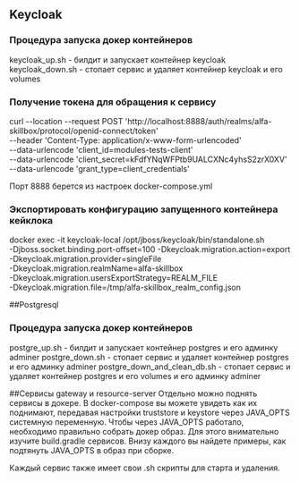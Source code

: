 ## Keycloak
### Процедура запуска докер контейнеров
keycloak_up.sh - билдит и запускает контейнер keycloak
keycloak_down.sh - стопает сервис и удаляет контейнер keycloak и его volumes

### Получение токена для обращения к сервису
curl --location --request POST 'http://localhost:8888/auth/realms/alfa-skillbox/protocol/openid-connect/token' \
--header 'Content-Type: application/x-www-form-urlencoded' \
--data-urlencode 'client_id=modules-tests-client' \
--data-urlencode 'client_secret=kFdfYNqWFPtb9UALCXNc4yhsS2zrX0XV' \
--data-urlencode 'grant_type=client_credentials'

Порт 8888 берется из настроек docker-compose.yml

### Экспортировать конфигурацию запущенного контейнера кейклока
docker exec -it keycloak-local /opt/jboss/keycloak/bin/standalone.sh \
-Djboss.socket.binding.port-offset=100 -Dkeycloak.migration.action=export \
-Dkeycloak.migration.provider=singleFile \
-Dkeycloak.migration.realmName=alfa-skillbox \
-Dkeycloak.migration.usersExportStrategy=REALM_FILE \
-Dkeycloak.migration.file=/tmp/alfa-skillbox_realm_config.json

##Postgresql
### Процедура запуска докер контейнеров
postgre_up.sh - билдит и запускает контейнер postgres и его админку adminer
postgre_down.sh - стопает сервис и удаляет контейнер postgres и его админку adminer
postgre_down_and_clean_db.sh - стопает сервис и удаляет контейнер postgres и его volumes и его админку adminer

##Сервисы gateway и resource-server
Отдельно можно поднять сервисы в докере. В docker-compose вы можете увидеть как
их поднимают, передавая настройки truststore и keystore через JAVA_OPTS системную переменную.
Чтобы через JAVA_OPTS работало, необходимо правильно собрать докер образ. 
Для этого внимательно изучите build.gradle сервисов. Внизу каждого вы найдете примеры,
как подтянуть JAVA_OPTS в образ при сборке. 

Каждый сервис также имеет свои .sh скрипты для старта и удаления. 